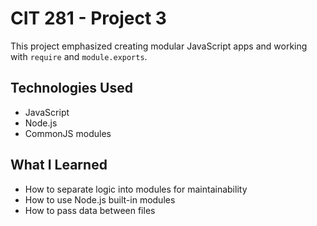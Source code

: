 # CIT 281 - Project 3

This project emphasized creating modular JavaScript apps and working with `require` and `module.exports`.

## Technologies Used
- JavaScript
- Node.js
- CommonJS modules

## What I Learned
- How to separate logic into modules for maintainability
- How to use Node.js built-in modules
- How to pass data between files
